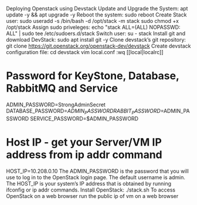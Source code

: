 Deploying Openstack using Devstack
Update and Upgrade the System:
apt update -y && apt upgrade -y
Reboot the system:
sudo reboot
Create Stack user:
sudo useradd -s /bin/bash -d /opt/stack -m stack
sudo chmod +x /opt/stack
Assign sudo priveleges:
echo "stack ALL=(ALL) NOPASSWD: ALL" | sudo tee /etc/sudoers.d/stack
Switch user:
su - stack
Install git and download DevStack:
sudo apt install git -y
Clone devstack’s git repository:
git clone https://git.openstack.org/openstack-dev/devstack
Create devstack configuration file:
cd devstack
vim local.conf
:wq
[[local|localrc]]
# Password for KeyStone, Database, RabbitMQ and Service
ADMIN_PASSWORD=StrongAdminSecret
DATABASE_PASSWORD=$ADMIN_PASSWORD
RABBIT_PASSWORD=$ADMIN_PASSWORD
SERVICE_PASSWORD=$ADMIN_PASSWORD
# Host IP - get your Server/VM IP address from ip addr command
HOST_IP=10.208.0.10
The ADMIN_PASSWORD is the password that you will use to log in to the OpenStack login page. The default username is admin.
The HOST_IP is your system’s IP address that is obtained by running ifconfig or ip addr commands.
Install OpenStack:
./stack.sh
To access OpenStack on a web browser run the public ip of vm on a web browser
